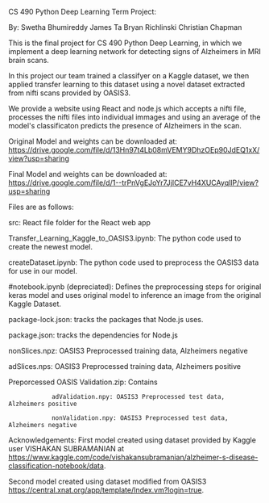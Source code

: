 CS 490 Python Deep Learning Term Project:

By:
Swetha Bhumireddy
James Ta
Bryan Richlinski
Christian Chapman

This is the final project for CS 490 Python Deep Learning, in which we implement a deep learning network for detecting signs of Alzheimers in MRI brain scans. 

In this project our team trained a classifyer on a Kaggle dataset, we then applied transfer learning to this dataset using a novel dataset extracted from nifti scans provided by OASIS3. 

We provide a website using React and node.js which accepts a nifti file, processes the nifti files into individual immages and using an average of the model's classificaton predicts the presence of Alzheimers in the scan. 

Original Model and weights can be downloaded at: 
https://drive.google.com/file/d/13Hn97t4Lb08mVEMY9DhzOEp90JdEQ1xX/view?usp=sharing

Final Model and weights can be downloaded at:
https://drive.google.com/file/d/1--trPnVgEJoYr7JjICE7vH4XUCAyqlIP/view?usp=sharing

Files are as follows:

  src: React file folder for the React web app
  
  Transfer_Learning_Kaggle_to_OASIS3.ipynb: The python code used to create the newest model.
  
  createDataset.ipynb: The python code used to preprocess the OASIS3 data for use in our model.
  
  #notebook.ipynb (depreciated): Defines the preprocessing steps for original keras model and uses       original 
  model to inference an image from the original Kaggle Dataset.
  
  package-lock.json: tracks the packages that Node.js uses.
  
  package.json: tracks the dependencies for Node.js
  
  nonSlices.npz: OASIS3 Preprocessed training data, Alzheimers negative
  
  adSlices.nps: OASIS3 Preprocessed training data, Alzheimers positive
  
  Preporcessed OASIS Validation.zip: Contains 
  
                adValidation.npy: OASIS3 Preprocessed test data, Alzheimers positive
                
                nonValidation.npy: OASIS3 Preprocessed test data, Alzheimers negative
  
  Acknowledgements: First model created using dataset provided by Kaggle user VISHAKAN SUBRAMANIAN at https://www.kaggle.com/code/vishakansubramanian/alzheimer-s-disease-classification-notebook/data.
  
  Second model created using dataset modified from OASIS3 https://central.xnat.org/app/template/Index.vm?login=true. 
